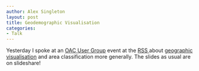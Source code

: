 ```yaml
---
author: Alex Singleton
layout: post
title: Geodemographic Visualisation
categories:
- Talk
---
```


Yesterday I spoke at an [OAC User Group](http://areaclassification.org.uk/) event at the [RSS ](http://www.rss.org.uk)about [geographic visualisation](http://areaclassification.org.uk/2009/06/16/visualisation/) and area classification more generally. The slides as usual are on slideshare!

<script async class="speakerdeck-embed" data-id="be5b3e5055c6013170677a910018b245" data-ratio="1.41436464088398" src="//speakerdeck.com/assets/embed.js"></script>

